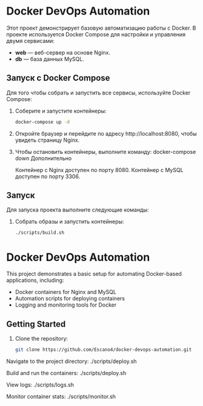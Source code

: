 # Docker DevOps Automation

Этот проект демонстрирует базовую автоматизацию работы с Docker. В проекте используется Docker Compose для настройки и управления двумя сервисами:
- **web** — веб-сервер на основе Nginx.
- **db** — база данных MySQL.

## Запуск с Docker Compose

Для того чтобы собрать и запустить все сервисы, используйте Docker Compose:

1. Соберите и запустите контейнеры:
   ```bash
   docker-compose up -d
2. Откройте браузер и перейдите по адресу http://localhost:8080, чтобы увидеть страницу Nginx.
3. Чтобы остановить контейнеры, выполните команду:
docker-compose down
Дополнительно

    Контейнер с Nginx доступен по порту 8080.
    Контейнер с MySQL доступен по порту 3306.

## Запуск

Для запуска проекта выполните следующие команды:

1. Собрать образы и запустить контейнеры:
   ```bash
   ./scripts/build.sh
# Docker DevOps Automation

This project demonstrates a basic setup for automating Docker-based applications, including:

- Docker containers for Nginx and MySQL
- Automation scripts for deploying containers
- Logging and monitoring tools for Docker

## Getting Started

1. Clone the repository:
   ```bash
   git clone https://github.com/Escano4/docker-devops-automation.git

Navigate to the project directory:
./scripts/deploy.sh

Build and run the containers:
./scripts/deploy.sh

View logs:
./scripts/logs.sh

Monitor container stats:
./scripts/monitor.sh
